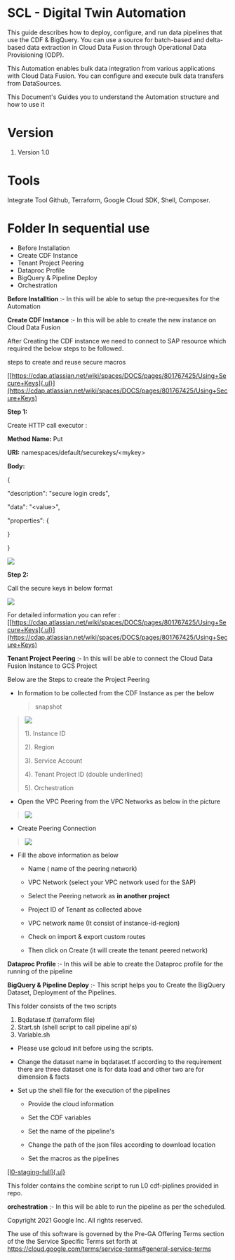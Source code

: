 # **SCL - Digital Twin Automation**

This guide describes how to deploy, configure, and run data pipelines that use the CDF & BigQuery. You can use a source for batch-based and delta-based data extraction in Cloud Data Fusion through Operational Data Provisioning (ODP).

This Automation enables bulk data integration from various applications with Cloud Data Fusion. You can configure and execute bulk data transfers from DataSources.

This Document's Guides you to understand the Automation structure and
how to use it

# **Version**

1.  Version 1.0

# **Tools** 

Integrate Tool Github, Terraform, Google Cloud SDK, Shell, Composer.

# **Folder In sequential use**

-   Before Installation
-   Create CDF Instance
-   Tenant Project Peering
-   Dataproc Profile
-   BigQuery & Pipeline Deploy
-   Orchestration

**Before Installtion** :- In this will be able to setup the pre-requesites for the Automation

**Create CDF Instance** :- In this will be able to create the new instance on Cloud Data Fusion

After Creating the CDF instance we need to connect to SAP resource which required the below steps to be followed.

steps to create and reuse secure macros

[[https://cdap.atlassian.net/wiki/spaces/DOCS/pages/801767425/Using+Secure+Keys]{.ul}](https://cdap.atlassian.net/wiki/spaces/DOCS/pages/801767425/Using+Secure+Keys)

**Step 1:**

Create HTTP call executor :

**Method Name:** Put

**URI:** namespaces/default/securekeys/\<mykey>

**Body:**

{

\"description\": \"secure login creds\",

\"data\": \"\<value>\",

\"properties\": {

}

}

![](.//media/image2.png)

**Step 2:**

Call the secure keys in below format

![](.//media/image5.png)

For detailed information you can refer :
[[https://cdap.atlassian.net/wiki/spaces/DOCS/pages/801767425/Using+Secure+Keys]{.ul}](https://cdap.atlassian.net/wiki/spaces/DOCS/pages/801767425/Using+Secure+Keys)

**Tenant Project Peering** :- In this will be able to connect the Cloud Data Fusion Instance to GCS Project

Below are the Steps to create the Project Peering

-   In formation to be collected from the CDF Instance as per the below
    > snapshot

> ![](.//media/image6.png)
>
> 1). Instance ID
>
> 2). Region
>
> 3). Service Account
>
> 4). Tenant Project ID (double underlined)
> 
> 5). Orchestration

-   Open the VPC Peering from the VPC Networks as below in the picture

> ![](.//media/image4.png)

-   Create Peering Connection

> ![](.//media/image3.png)

-   Fill the above information as below

    -   Name ( name of the peering network)

    -   VPC Network (select your VPC network used for the SAP)

    -   Select the Peering network as **in another project**

    -   Project ID of Tenant as collected above

    -   VPC network name (It consist of instance-id-region)

    -   Check on import & export custom routes

    -   Then click on Create (it will create the tenant peered network)

**Dataproc Profile** :- In this will be able to create the Dataproc profile for the running of the pipeline 

**BigQuery & Pipeline Deploy** :- This script helps you to Create the BigQuery Dataset, Deployment of the Pipelines.

This folder consists of the two scripts 
1. Bqdatase.tf (terraform file)
2. Start.sh (shell script to call pipeline api's)
3. Variable.sh
-   Please use gcloud init before using the scripts.

-   Change the dataset name in bqdataset.tf according to the requirement there are three dataset one is for data load and other two are for dimension & facts

-   Set up the shell file for the execution of the pipelines

    -   Provide the cloud information

    -   Set the CDF variables

    -   Set the name of the pipeline's

    -   Change the path of the json files according to download location

    -   Set the macros as the pipelines

[[l0-staging-full]{.ul}](https://github.com/cloudsufi/scl-twin/tree/master/automation/l0-staging-full)

This folder contains the combine script to run L0 cdf-piplines provided
in repo.

**orchestration** :- In this will be able to run the pipeline as per the scheduled.


Copyright 2021 Google Inc. All rights reserved.

The use of this software is governed by the Pre-GA Offering Terms section of the the Service Specific Terms set forth at https://cloud.google.com/terms/service-terms#general-service-terms
